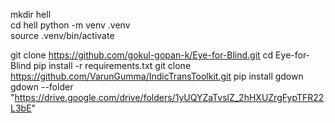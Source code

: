  mkdir hell  
 cd hell
 python -m venv .venv   
 source .venv/bin/activate

git clone https://github.com/gokul-gopan-k/Eye-for-Blind.git
cd Eye-for-Blind
pip install -r requirements.txt
git clone https://github.com/VarunGumma/IndicTransToolkit.git
pip install gdown
gdown --folder "https://drive.google.com/drive/folders/1yUQYZaTvslZ_2hHXUZrgFypTFR22L3bE"



